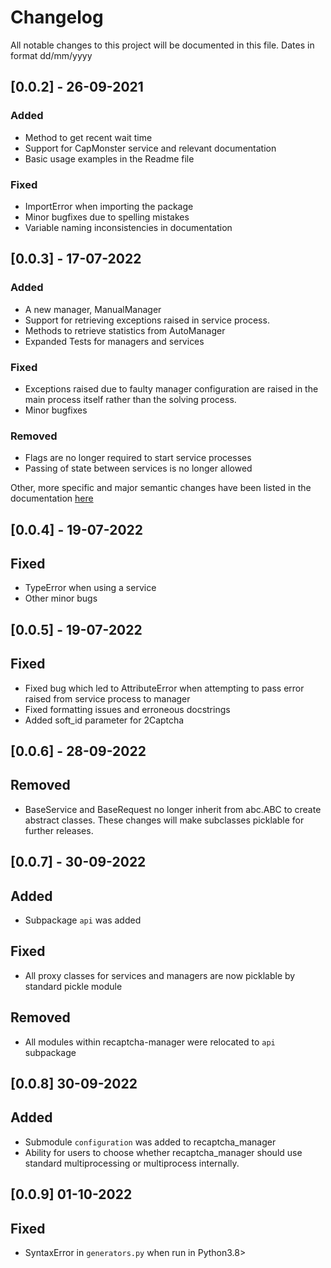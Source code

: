 # Changelog
All notable changes to this project will be documented in this file. Dates in format dd/mm/yyyy


## [0.0.2] - 26-09-2021
### Added
- Method to get recent wait time
- Support for CapMonster service and relevant documentation
- Basic usage examples in the Readme file

### Fixed
- ImportError when importing the package
- Minor bugfixes due to spelling mistakes
- Variable naming inconsistencies in documentation

## [0.0.3] - 17-07-2022
### Added
- A new manager, ManualManager
- Support for retrieving exceptions raised in service process.
- Methods to retrieve statistics from AutoManager
- Expanded Tests for managers and services

### Fixed
- Exceptions raised due to faulty manager configuration are raised in the main process itself rather than the solving process.
- Minor bugfixes

### Removed
- Flags are no longer required to start service processes
- Passing of state between services is no longer allowed

Other, more specific and major semantic changes have been listed in the documentation [here](https://recaptcha-manager.readthedocs.io/en/latest/#version-0-0-3-backwards-compatibility)

## [0.0.4] - 19-07-2022
## Fixed
- TypeError when using a service
- Other minor bugs


## [0.0.5] - 19-07-2022
## Fixed
- Fixed bug which led to AttributeError when attempting to pass error raised from service process to manager
- Fixed formatting issues and erroneous docstrings
- Added soft_id parameter for 2Captcha

## [0.0.6] - 28-09-2022
## Removed 
- BaseService and BaseRequest no longer inherit from abc.ABC to create abstract classes. These changes will make subclasses picklable for further releases.

## [0.0.7] - 30-09-2022
## Added
- Subpackage `api` was added

## Fixed
- All proxy classes for services and managers are now picklable by standard pickle module

## Removed
- All modules within recaptcha-manager were relocated to `api` subpackage

## [0.0.8] 30-09-2022

## Added
- Submodule `configuration` was added to recaptcha_manager
- Ability for users to choose whether recaptcha_manager should use standard multiprocessing or multiprocess internally.

## [0.0.9] 01-10-2022

## Fixed
- SyntaxError in `generators.py` when run in Python3.8>










